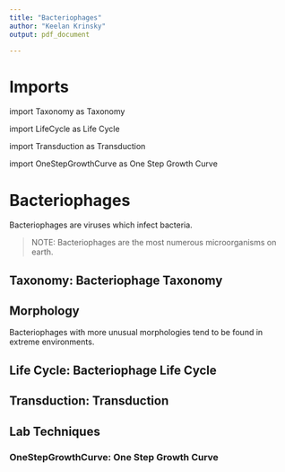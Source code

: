 ```yaml
---
title: "Bacteriophages"
author: "Keelan Krinsky"
output: pdf_document

---
```


# Imports
import Taxonomy as Taxonomy

import LifeCycle as Life Cycle

import Transduction as Transduction

import OneStepGrowthCurve as One Step Growth Curve

# Bacteriophages
Bacteriophages are viruses which infect bacteria. 

>NOTE: Bacteriophages are the most numerous microorganisms on earth. 

## __Taxonomy: Bacteriophage Taxonomy__

## Morphology
Bacteriophages with more unusual morphologies tend to be found in extreme environments.

## __Life Cycle: Bacteriophage Life Cycle__

## __Transduction: Transduction__

## Lab Techniques

### __OneStepGrowthCurve: One Step Growth Curve__

